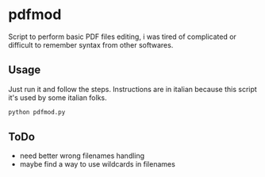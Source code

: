 # pdfmod

Script to perform basic PDF files editing, i was tired of complicated or difficult to remember syntax from other softwares.

## Usage

Just run it and follow the steps.
Instructions are in italian because this script it's used by some italian folks.

```bash
python pdfmod.py
```

## ToDo
- need better wrong filenames handling
- maybe find a way to use wildcards in filenames